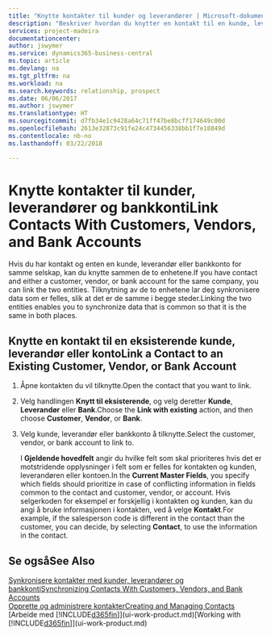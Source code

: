 ```yaml
---
title: "Knytte kontakter til kunder og leverandører | Microsoft-dokumentasjon"
description: "Beskriver hvordan du knytter en kontakt til en kunde, leverandør eller bankkonto fra det samme selskapet, slik at du kan synkronisere vanlige data."
services: project-madeira
documentationcenter: 
author: jswymer
ms.service: dynamics365-business-central
ms.topic: article
ms.devlang: na
ms.tgt_pltfrm: na
ms.workload: na
ms.search.keywords: relationship, prospect
ms.date: 06/06/2017
ms.author: jswymer
ms.translationtype: HT
ms.sourcegitcommit: d7fb34e1c9428a64c71ff47be8bcff174649c00d
ms.openlocfilehash: 2613e32873c91fe24c4734456338bb1f7e18849d
ms.contentlocale: nb-no
ms.lasthandoff: 03/22/2018

---
```

# <a name="link-contacts-with-customers-vendors-and-bank-accounts"></a><span data-ttu-id="15c62-103">Knytte kontakter til kunder, leverandører og bankkonti</span><span class="sxs-lookup"><span data-stu-id="15c62-103">Link Contacts With Customers, Vendors, and Bank Accounts</span></span>
<span data-ttu-id="15c62-104">Hvis du har kontakt og enten en kunde, leverandør eller bankkonto for samme selskap, kan du knytte sammen de to enhetene.</span><span class="sxs-lookup"><span data-stu-id="15c62-104">If you have contact and either a customer, vendor, or bank account for the same company, you can link the two entities.</span></span> <span data-ttu-id="15c62-105">Tilknytning av de to enhetene lar deg synkronisere data som er felles, slik at det er de samme i begge steder.</span><span class="sxs-lookup"><span data-stu-id="15c62-105">Linking the two entities enables you to synchronize data that is common so that it is the same in both places.</span></span>

## <a name="link-a-contact-to-an-existing-customer-vendor-or-bank-account"></a><span data-ttu-id="15c62-106">Knytte en kontakt til en eksisterende kunde, leverandør eller konto</span><span class="sxs-lookup"><span data-stu-id="15c62-106">Link a Contact to an Existing Customer, Vendor, or Bank Account</span></span>
1. <span data-ttu-id="15c62-107">Åpne kontakten du vil tilknytte.</span><span class="sxs-lookup"><span data-stu-id="15c62-107">Open the contact that you want to link.</span></span>
2. <span data-ttu-id="15c62-108">Velg handlingen **Knytt til eksisterende**, og velg deretter **Kunde**, **Leverandør** eller **Bank**.</span><span class="sxs-lookup"><span data-stu-id="15c62-108">Choose the **Link with existing** action, and then choose **Customer**, **Vendor**, or **Bank**.</span></span>
3. <span data-ttu-id="15c62-109">Velg kunde, leverandør eller bankkonto å tilknytte.</span><span class="sxs-lookup"><span data-stu-id="15c62-109">Select the customer, vendor, or bank account to link to.</span></span>

   <span data-ttu-id="15c62-110">I **Gjeldende hovedfelt** angir du hvilke felt som skal prioriteres hvis det er motstridende opplysninger i felt som er felles for kontakten og kunden, leverandøren eller kontoen.</span><span class="sxs-lookup"><span data-stu-id="15c62-110">In the **Current Master Fields**, you specify which fields should prioritize in case of conflicting information in fields common to the contact and customer, vendor, or account.</span></span> <span data-ttu-id="15c62-111">Hvis selgerkoden for eksempel er forskjellig i kontakten og kunden, kan du angi å bruke informasjonen i kontakten, ved å velge **Kontakt**.</span><span class="sxs-lookup"><span data-stu-id="15c62-111">For example, if the salesperson code is different in the contact than the customer, you can decide, by selecting **Contact**, to use the information in the contact.</span></span>

## <a name="see-also"></a><span data-ttu-id="15c62-112">Se også</span><span class="sxs-lookup"><span data-stu-id="15c62-112">See Also</span></span>
[<span data-ttu-id="15c62-113">Synkronisere kontakter med kunder, leverandører og bankkonti</span><span class="sxs-lookup"><span data-stu-id="15c62-113">Synchronizing Contacts With Customers, Vendors, and Bank Accounts</span></span>](marketing-synchronize-contacts-customers-vendors-bank-accounts.md)  
[<span data-ttu-id="15c62-114">Opprette og administrere kontakter</span><span class="sxs-lookup"><span data-stu-id="15c62-114">Creating and Managing Contacts</span></span>](marketing-contacts.md)  
<span data-ttu-id="15c62-115">[Arbeide med [!INCLUDE[d365fin](includes/d365fin_md.md)]](ui-work-product.md)</span><span class="sxs-lookup"><span data-stu-id="15c62-115">[Working with [!INCLUDE[d365fin](includes/d365fin_md.md)]](ui-work-product.md)</span></span>  

